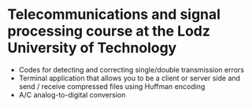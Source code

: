 # Telecommunications and signal processing course at the Lodz University of Technology
- Codes for detecting and correcting single/double transmission errors
- Terminal application that allows you to be a client or server side and send / receive compressed files using Huffman encoding
- A/C analog-to-digital conversion
